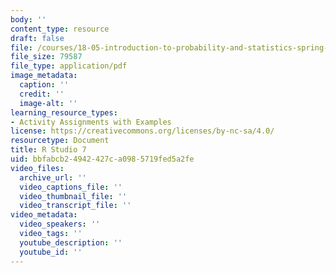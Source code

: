 ```yaml
---
body: ''
content_type: resource
draft: false
file: /courses/18-05-introduction-to-probability-and-statistics-spring-2022/mit18_05_s22_studio7-instructions.pdf
file_size: 79587
file_type: application/pdf
image_metadata:
  caption: ''
  credit: ''
  image-alt: ''
learning_resource_types:
- Activity Assignments with Examples
license: https://creativecommons.org/licenses/by-nc-sa/4.0/
resourcetype: Document
title: R Studio 7
uid: bbfabcb2-4942-427c-a098-5719fed5a2fe
video_files:
  archive_url: ''
  video_captions_file: ''
  video_thumbnail_file: ''
  video_transcript_file: ''
video_metadata:
  video_speakers: ''
  video_tags: ''
  youtube_description: ''
  youtube_id: ''
---
```

